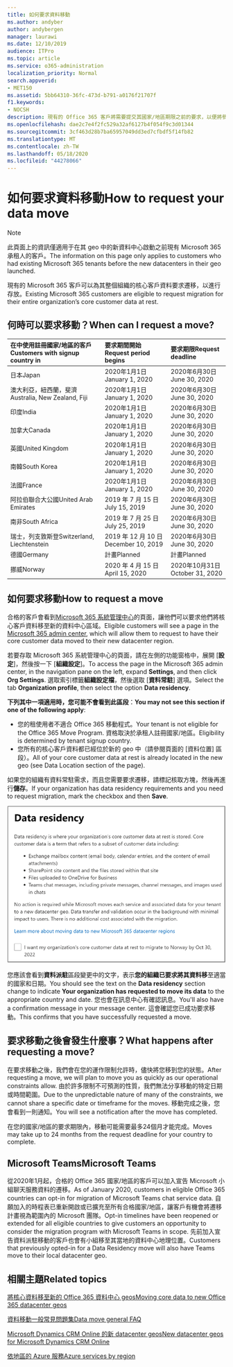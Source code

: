 ```yaml
---
title: 如何要求資料移動
ms.author: andyber
author: andybergen
manager: laurawi
ms.date: 12/10/2019
audience: ITPro
ms.topic: article
ms.service: o365-administration
localization_priority: Normal
search.appverid:
- MET150
ms.assetid: 5bb64310-36fc-473d-b791-a0176f21707f
f1.keywords:
- NOCSH
description: 現有的 Office 365 客戶將需要提交其國家/地區期限之前的要求，以便將參與 Microsoft 365 服務的客戶資料移至新的地理位置。
ms.openlocfilehash: dae2c7e4f2fc529a32af6127b4f054f9c3d01344
ms.sourcegitcommit: 3cf463d28b7ba65957049dd3ed7cfbdf5f14fb82
ms.translationtype: MT
ms.contentlocale: zh-TW
ms.lasthandoff: 05/18/2020
ms.locfileid: "44278066"
---
```

# <a name="how-to-request-your-data-move"></a><span data-ttu-id="79c40-103">如何要求資料移動</span><span class="sxs-lookup"><span data-stu-id="79c40-103">How to request your data move</span></span>

> [!NOTE]
> <span data-ttu-id="79c40-104">此頁面上的資訊僅適用于在其 geo 中的新資料中心啟動之前現有 Microsoft 365 承租人的客戶。</span><span class="sxs-lookup"><span data-stu-id="79c40-104">The information on this page only applies to customers who had existing Microsoft 365 tenants before the new datacenters in their geo launched.</span></span> 
  
<span data-ttu-id="79c40-105">現有的 Microsoft 365 客戶可以為其整個組織的核心客戶資料要求遷移，以進行存放。</span><span class="sxs-lookup"><span data-stu-id="79c40-105">Existing Microsoft 365 customers are eligible to request migration for their entire organization’s core customer data at rest.</span></span>  
  
## <a name="when-can-i-request-a-move"></a><span data-ttu-id="79c40-106">何時可以要求移動？</span><span class="sxs-lookup"><span data-stu-id="79c40-106">When can I request a move?</span></span>

|<span data-ttu-id="79c40-107">**在中使用註冊國家/地區的客戶**</span><span class="sxs-lookup"><span data-stu-id="79c40-107">**Customers with signup country in**</span></span>|<span data-ttu-id="79c40-108">**要求期間開始**</span><span class="sxs-lookup"><span data-stu-id="79c40-108">**Request period begins**</span></span>|<span data-ttu-id="79c40-109">**要求期限**</span><span class="sxs-lookup"><span data-stu-id="79c40-109">**Request deadline**</span></span>|
|:-----|:-----|:-----|
|<span data-ttu-id="79c40-110">日本</span><span class="sxs-lookup"><span data-stu-id="79c40-110">Japan</span></span>  <br/> |<span data-ttu-id="79c40-111">2020年1月1日</span><span class="sxs-lookup"><span data-stu-id="79c40-111">January 1, 2020</span></span>  <br/> |<span data-ttu-id="79c40-112">2020年6月30日</span><span class="sxs-lookup"><span data-stu-id="79c40-112">June 30, 2020</span></span>  <br/> |
|<span data-ttu-id="79c40-113">澳大利亞，紐西蘭，斐濟</span><span class="sxs-lookup"><span data-stu-id="79c40-113">Australia, New Zealand, Fiji</span></span>  <br/> |<span data-ttu-id="79c40-114">2020年1月1日</span><span class="sxs-lookup"><span data-stu-id="79c40-114">January 1, 2020</span></span>  <br/> |<span data-ttu-id="79c40-115">2020年6月30日</span><span class="sxs-lookup"><span data-stu-id="79c40-115">June 30, 2020</span></span>  <br/> |
|<span data-ttu-id="79c40-116">印度</span><span class="sxs-lookup"><span data-stu-id="79c40-116">India</span></span>  <br/> |<span data-ttu-id="79c40-117">2020年1月1日</span><span class="sxs-lookup"><span data-stu-id="79c40-117">January 1, 2020</span></span>  <br/> |<span data-ttu-id="79c40-118">2020年6月30日</span><span class="sxs-lookup"><span data-stu-id="79c40-118">June 30, 2020</span></span>  <br/> |
|<span data-ttu-id="79c40-119">加拿大</span><span class="sxs-lookup"><span data-stu-id="79c40-119">Canada</span></span>  <br/> |<span data-ttu-id="79c40-120">2020年1月1日</span><span class="sxs-lookup"><span data-stu-id="79c40-120">January 1, 2020</span></span>  <br/> |<span data-ttu-id="79c40-121">2020年6月30日</span><span class="sxs-lookup"><span data-stu-id="79c40-121">June 30, 2020</span></span>  <br/> |
|<span data-ttu-id="79c40-122">英國</span><span class="sxs-lookup"><span data-stu-id="79c40-122">United Kingdom</span></span>  <br/> |<span data-ttu-id="79c40-123">2020年1月1日</span><span class="sxs-lookup"><span data-stu-id="79c40-123">January 1, 2020</span></span>  <br/> |<span data-ttu-id="79c40-124">2020年6月30日</span><span class="sxs-lookup"><span data-stu-id="79c40-124">June 30, 2020</span></span>  <br/> |
|<span data-ttu-id="79c40-125">南韓</span><span class="sxs-lookup"><span data-stu-id="79c40-125">South Korea</span></span>  <br/> |<span data-ttu-id="79c40-126">2020年1月1日</span><span class="sxs-lookup"><span data-stu-id="79c40-126">January 1, 2020</span></span>  <br/> |<span data-ttu-id="79c40-127">2020年6月30日</span><span class="sxs-lookup"><span data-stu-id="79c40-127">June 30, 2020</span></span>  <br/> |
|<span data-ttu-id="79c40-128">法國</span><span class="sxs-lookup"><span data-stu-id="79c40-128">France</span></span>  <br/> |<span data-ttu-id="79c40-129">2020年1月1日</span><span class="sxs-lookup"><span data-stu-id="79c40-129">January 1, 2020</span></span>  <br/> |<span data-ttu-id="79c40-130">2020年6月30日</span><span class="sxs-lookup"><span data-stu-id="79c40-130">June 30, 2020</span></span>  <br/> |
|<span data-ttu-id="79c40-131">阿拉伯聯合大公國</span><span class="sxs-lookup"><span data-stu-id="79c40-131">United Arab Emirates</span></span>  <br/> |<span data-ttu-id="79c40-132">2019 年 7 月 15 日</span><span class="sxs-lookup"><span data-stu-id="79c40-132">July 15, 2019</span></span>  <br/> |<span data-ttu-id="79c40-133">2020年6月30日</span><span class="sxs-lookup"><span data-stu-id="79c40-133">June 30, 2020</span></span>  <br/> |
|<span data-ttu-id="79c40-134">南非</span><span class="sxs-lookup"><span data-stu-id="79c40-134">South Africa</span></span>  <br/> |<span data-ttu-id="79c40-135">2019 年 7 月 25 日</span><span class="sxs-lookup"><span data-stu-id="79c40-135">July 25, 2019</span></span>  <br/> |<span data-ttu-id="79c40-136">2020年6月30日</span><span class="sxs-lookup"><span data-stu-id="79c40-136">June 30, 2020</span></span>  <br/> |
|<span data-ttu-id="79c40-137">瑞士，列支敦斯登</span><span class="sxs-lookup"><span data-stu-id="79c40-137">Switzerland, Liechtenstein</span></span>  <br/> |<span data-ttu-id="79c40-138">2019 年 12 月 10 日</span><span class="sxs-lookup"><span data-stu-id="79c40-138">December 10, 2019</span></span>  <br/> |<span data-ttu-id="79c40-139">2020年6月30日</span><span class="sxs-lookup"><span data-stu-id="79c40-139">June 30, 2020</span></span>  <br/> |
|<span data-ttu-id="79c40-140">德國</span><span class="sxs-lookup"><span data-stu-id="79c40-140">Germany</span></span>  <br/> |<span data-ttu-id="79c40-141">計畫</span><span class="sxs-lookup"><span data-stu-id="79c40-141">Planned</span></span>  <br/> |<span data-ttu-id="79c40-142">計畫</span><span class="sxs-lookup"><span data-stu-id="79c40-142">Planned</span></span>  <br/> |
|<span data-ttu-id="79c40-143">挪威</span><span class="sxs-lookup"><span data-stu-id="79c40-143">Norway</span></span>  <br/> |<span data-ttu-id="79c40-144">2020 年 4 月 15 日</span><span class="sxs-lookup"><span data-stu-id="79c40-144">April 15, 2020</span></span>  <br/> |<span data-ttu-id="79c40-145">2020年10月31日</span><span class="sxs-lookup"><span data-stu-id="79c40-145">October 31, 2020</span></span>  <br/> |
   
## <a name="how-to-request-a-move"></a><span data-ttu-id="79c40-146">如何要求移動</span><span class="sxs-lookup"><span data-stu-id="79c40-146">How to request a move</span></span>

<span data-ttu-id="79c40-147">合格的客戶會看到[Microsoft 365 系統管理中心](https://aka.ms/365admin)的頁面，讓他們可以要求他們將核心客戶資料移至新的資料中心區域。</span><span class="sxs-lookup"><span data-stu-id="79c40-147">Eligible customers will see a page in the [Microsoft 365 admin center](https://aka.ms/365admin), which will allow them to request to have their core customer data moved to their new datacenter region.</span></span>  
  
<span data-ttu-id="79c40-148">若要存取 Microsoft 365 系統管理中心的頁面，請在左側的功能窗格中，展開 [**設定**]，然後按一下 [**組織設定**]。</span><span class="sxs-lookup"><span data-stu-id="79c40-148">To access the page in the Microsoft 365 admin center, in the navigation pane on the left, expand **Settings**, and then click **Org Settings**.</span></span>
<span data-ttu-id="79c40-149">選取索引標籤**組織設定檔**，然後選取 [**資料常駐**] 選項。</span><span class="sxs-lookup"><span data-stu-id="79c40-149">Select the tab **Organization profile**, then select the option **Data residency**.</span></span>
  
<span data-ttu-id="79c40-150">**下列其中一項適用時，您可能不會看到此區段**：</span><span class="sxs-lookup"><span data-stu-id="79c40-150">**You may not see this section if one of the following apply**:</span></span>
- <span data-ttu-id="79c40-151">您的租使用者不適合 Office 365 移動程式。</span><span class="sxs-lookup"><span data-stu-id="79c40-151">Your tenant is not eligible for the Office 365 Move Program.</span></span>  <span data-ttu-id="79c40-152">資格取決於承租人註冊國家/地區。</span><span class="sxs-lookup"><span data-stu-id="79c40-152">Eligibility is determined by tenant signup country.</span></span>
- <span data-ttu-id="79c40-153">您所有的核心客戶資料都已經位於新的 geo 中（請參閱頁面的 [資料位置] 區段）。</span><span class="sxs-lookup"><span data-stu-id="79c40-153">All of your core customer data at rest is already located in the new geo (see Data Location section of the page).</span></span> 
  
<span data-ttu-id="79c40-154">如果您的組織有資料常駐需求，而且您需要要求遷移，請標記核取方塊，然後再進行**儲存**。</span><span class="sxs-lookup"><span data-stu-id="79c40-154">If your organization has data residency requirements and you need to request migration, mark the checkbox and then **Save**.</span></span>
  
![資料中心加入動作畫面](media/dataresidencyflyoutae.jpg)
  
<span data-ttu-id="79c40-156">您應該會看到**資料派駐**區段變更中的文字，表示**您的組織已要求將其資料移**至適當的國家和日期。</span><span class="sxs-lookup"><span data-stu-id="79c40-156">You should see the text on the **Data residency** section change to indicate **Your organization has requested to move its data** to the appropriate country and date.</span></span> <span data-ttu-id="79c40-157">您也會在訊息中心有確認訊息。</span><span class="sxs-lookup"><span data-stu-id="79c40-157">You'll also have a confirmation message in your message center.</span></span> <span data-ttu-id="79c40-158">這會確認您已成功要求移動。</span><span class="sxs-lookup"><span data-stu-id="79c40-158">This confirms that you have successfully requested a move.</span></span> 


  
## <a name="what-happens-after-requesting-a-move"></a><span data-ttu-id="79c40-159">要求移動之後會發生什麼事？</span><span class="sxs-lookup"><span data-stu-id="79c40-159">What happens after requesting a move?</span></span>

<span data-ttu-id="79c40-160">在要求移動之後，我們會在您的運作限制允許時，儘快將您移到您的狀態。</span><span class="sxs-lookup"><span data-stu-id="79c40-160">After requesting a move, we will plan to move you as quickly as our operational constraints allow.</span></span> <span data-ttu-id="79c40-161">由於許多限制不可預測的性質，我們無法分享移動的特定日期或時間範圍。</span><span class="sxs-lookup"><span data-stu-id="79c40-161">Due to the unpredictable nature of many of the constraints, we cannot share a specific date or timeframe for the moves.</span></span> <span data-ttu-id="79c40-162">移動完成之後，您會看到一則通知。</span><span class="sxs-lookup"><span data-stu-id="79c40-162">You will see a notification after the move has completed.</span></span>
  
<span data-ttu-id="79c40-163">在您的國家/地區的要求期限內，移動可能需要最多24個月才能完成。</span><span class="sxs-lookup"><span data-stu-id="79c40-163">Moves may take up to 24 months from the request deadline for your country to complete.</span></span>
  
## <a name="microsoft-teams"></a><span data-ttu-id="79c40-164">Microsoft Teams</span><span class="sxs-lookup"><span data-stu-id="79c40-164">Microsoft Teams</span></span>

<span data-ttu-id="79c40-165">從2020年1月起，合格的 Office 365 國家/地區的客戶可以加入宣告 Microsoft 小組聊天服務資料的遷移。</span><span class="sxs-lookup"><span data-stu-id="79c40-165">As of January 2020, customers in eligible Office 365 countries can opt-in for migration of Microsoft Teams chat service data.</span></span>  <span data-ttu-id="79c40-166">自願加入的時程表已重新開啟或已擴充至所有合格國家/地區，讓客戶有機會將遷移計畫視為範圍內的 Microsoft 團隊。</span><span class="sxs-lookup"><span data-stu-id="79c40-166">Opt-in timelines have been reopened or extended for all eligible countries to give customers an opportunity to consider the migration program with Microsoft Teams in scope.</span></span> <span data-ttu-id="79c40-167">先前加入宣告資料派駐移動的客戶也會有小組移至其當地的資料中心地理位置。</span><span class="sxs-lookup"><span data-stu-id="79c40-167">Customers that previously opted-in for a Data Residency move will also have Teams move to their local datacenter geo.</span></span>

## <a name="related-topics"></a><span data-ttu-id="79c40-168">相關主題</span><span class="sxs-lookup"><span data-stu-id="79c40-168">Related topics</span></span>

[<span data-ttu-id="79c40-169">將核心資料移至新的 Office 365 資料中心 geos</span><span class="sxs-lookup"><span data-stu-id="79c40-169">Moving core data to new Office 365 datacenter geos</span></span>](moving-data-to-new-datacenter-geos.md)

[<span data-ttu-id="79c40-170">資料移動一般常見問題集</span><span class="sxs-lookup"><span data-stu-id="79c40-170">Data move general FAQ</span></span>](data-move-faq.md)

[<span data-ttu-id="79c40-171">Microsoft Dynamics CRM Online 的新 datacenter geos</span><span class="sxs-lookup"><span data-stu-id="79c40-171">New datacenter geos for Microsoft Dynamics CRM Online</span></span>](https://go.microsoft.com/fwlink/p/?Linkid=615924)
  
[<span data-ttu-id="79c40-172">依地區的 Azure 服務</span><span class="sxs-lookup"><span data-stu-id="79c40-172">Azure services by region</span></span>](https://azure.microsoft.com/regions/)
  

